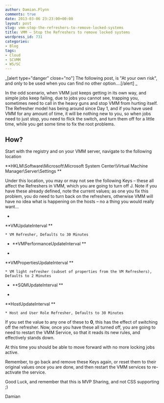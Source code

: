 ```yaml
---
author: Damian.Flynn
comments: true
date: 2013-03-06 23:23:00+00:00
layout: post
slug: vmm-stop-the-refreshers-to-remove-locked-systems
title: VMM – Stop the Refreshers to remove locked systems
wordpress_id: 731
categories:
- Blog
tags:
- Cloud
- SCVMM
- WS/SC
---
```


_[alert type="danger" close="no"] The following post, is "At your own risk", and only to be used when you can find no other option….[/alert]
_

In the odd scenario, when VMM just keeps getting in its own way, and simple jobs keep failing, due to jobs you cannot see, trapping you, sometimes need to call in the heavy guns and stop VMM from hurting itself. The Refresher model has being around since Day 1, and if you have used VMM for any amount of time, it will be nothing new to you, so when jobs need to just stop, you need to flick the switch, and turn them off for a little time, while you get some time to fix the root problems.


## How? 



Start with the registry and on your VMM server, navigate to the following location

**HKLM\Software\Microsoft\Microsoft System Center\Virtual Machine Manager\Server\Settings
**

Under this location, you may or may not see the following Keys – these all affect the Refreshers in VMM, which you are going to turn off J. Note if you have these already defined, note the current values; as one you fix this problem, you do need to turn back on the refreshers, otherwise VMM will have no idea what is happening on the hosts – no a thing you would really want…



	
  * 


**VMUpdateInterval
**



	
    * VM Refresher, Defaults to 30 Minutes





	
  * **VMPerformanceUpdateInterval
**

	
  * 


**VMPropertiesUpdateInterval
**



	
    * VM light refresher (subset of properties from the VM Refreshers), Defaults to 2 Minutes





	
  * **SQMUpdateInterval
**

	
  * 


**HostUpdateInterval
**



	
    * Host and User Role Refresher, Defaults to 30 Minutes






If you set the value to any one of these to **0**, this has the effect of switching off the refresher. Now, once you have these all turned off, you are going to need to restart the VMM Service, so that it reads its new rules, and effectively stands down.

At this time you should be able to move forward with no more locking jobs active.

Remember, to go back and remove these Keys again, or reset them to their original values once you are done, and then restart the VMM services to re-activate the service.

Good Luck, and remember that this is MVP Sharing, and not CSS supporting ;)

Damian
